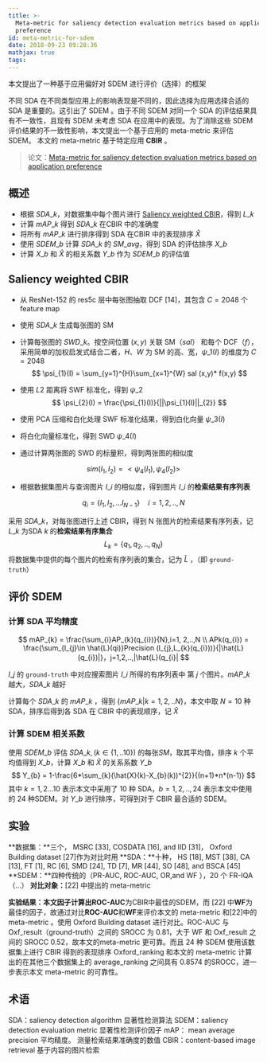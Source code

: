 ```yaml
---
title: >-
  Meta-metric for saliency detection evaluation metrics based on application
  preference
id: meta-metric-for-sdem
date: 2018-09-23 09:28:36
mathjax: true
tags:
---
```


本文提出了一种基于应用偏好对 SDEM 进行评价（选择）的框架

<!-- more -->

不同 SDA 在不同类型应用上的影响表现是不同的，因此选择为应用选择合适的 SDA 是重要的。这引出了 SDEM 。由于不同 SDEM 对同一个 SDA 的评估结果具有不一致性，且现有 SDEM 未考虑 SDA 在应用中的表现。为了消除这些 SDEM 评价结果的不一致性影响，本文提出一个基于应用的 meta-metric 来评估 SDEM。	本文的 meta-metric 基于特定应用 **CBIR** 。

> 论文：[Meta-metric for saliency detection evaluation metrics based on application preference](https://doi.org/10.1007/s11042-018-5863-2)



## 概述

* 根据 $SDA\_{k}$，对数据集中每个图片进行 [Saliency weighted CBIR](#Saliency-weighted-CBIR)，得到 $L\_{k}$
* 计算 $mAP\_{k}$ 得到 $SDA\_{k}$ 在CBIR 中的准确度
* 将所有 $mAP\_{k}$ 进行排序得到 SDA 在CBIR 中的表现排序 $\hat{X}$
* 使用 $SDEM\_{b}$ 计算 $SDA\_{k}$ 的 $SM\_{avg}$，得到 SDA 的评估排序 $X\_{b}$
* 计算 $X\_{b}$ 和 $\hat{X}$  的相关系数 $Y\_{b}$ 作为 $SDEM\_{b}$ 的评估值



## Saliency weighted CBIR

* 从 ResNet-152 的 res5c 层中每张图抽取 DCF [14]，其包含 $C=2048$ 个 feature map

* 使用  $SDA\_{k}$ 生成每张图的 SM 

* 计算每张图的 $SWD\_{k}$。按空间位置 $(x,y)$ 关联 SM（$sal$） 和每个 DCF（$f$），采用简单的加权启发式结合二者，$H$、$W$ 为 SM 的高、宽，$\psi\_{1}(I)$ 的维度为 $C=2048$
$$
  \psi_{1}(I) = \sum_{y=1}^{H}\sum_{x=1}^{W} sal (x,y)* f(x,y)
$$

* 使用 $L2$ 距离将 SWF 标准化，得到 $\psi\_{2}$
$$
  \psi_{2}(I) = \frac{\psi_{1}(I)}{||\psi_{1}(I)||_{2}}
$$

* 使用 PCA 压缩和白化处理 SWF 标准化结果，得到白化向量 $\psi\_{3}(I)$
* 将白化向量标准化，得到 SWD $\psi\_{4}(I)$

* 通过计算两张图的 SWD 的标量积，得到两张图的相似度

$$
sim (I_{1}, I_{2}) = <\psi_{4}(I_{1}),\psi_{4}(I_{2})>
$$

* 根据数据集图片与查询图片 $I\_{i}$ 的相似度，得到图片 $I\_{i}$ 的**检索结果有序列表**

$$
q_{i} = \{l_{1}, l_{2}, ...l_{N-1} \}\quad i=1,2,..,N
$$

采用 $SDA\_{k}$，对每张图进行上述 CBIR，得到 N 张图片的检索结果有序列表，记 $L\_{k}$ 为SDA $k$ 的**检索结果有序集合**
$$
L_{k} = \{q_{1},q_{2},..,q_{N}\}
$$
将数据集中提供的每个图片的检索有序列表的集合，记为 $\hat{L}$ ，（即 `ground-truth`）



## 评价 SDEM

### 计算 SDA 平均精度

$$
mAP_{k} = \frac{\sum_{i}AP_{k}(q_{i})}{N},i=1, 2,..,N \\
APk(q_{i}) = \frac{\sum_{l_{j}\in \hat{L}(qi)}Precision (l_{j},L_{k}(q_{i}))}{|\hat{L}(q_{i})|}，j=1,2,..,|\hat{L}(q_{i}|
$$

$l\_{j}$ 的 `ground-truth` 中对应搜索图片 $I\_{i}$ 所得的有序列表中 第 $j$ 个图片。$mAP\_{k}$ 越大，$SDA\_{k}$ 越好

计算每个 $SDA\_{k}$ 的 $mAP\_{k}$ ，得到 $\{mAP\_{k} |k=1,2,..N\}$，本文中取 $N=10$ 种SDA，排序后得到各 SDA 在 CBIR 中的表现顺序，记 $\hat{X}$



### 计算 SDEM 相关系数

使用 $SDEM\_{b}$ 评估 $SDA\_{k}, (k\in\{1,..10\})$ 的每张$SM$，取其平均值，排序 $k$ 个平均值得到 $X\_{b}$，计算 $X\_{b}$ 和 $\hat{X}$ 的关系系数 $Y\_{b}$
$$
Y_{b} = 1-\frac{6*\sum_{k}(\hat{X}(k)-X_{b}(k))^{2}}{(n+1)*n*(n-1)}
$$
其中 $k=1, 2...10$ 表示本文中采用了 10 种 SDA，$b=1,2,..,24$ 表示本文中使用的 24 种SDEM。对 $Y\_{b}$ 进行排序，可得到对于 CBIR 最合适的 SDEM。



## 实验

**数据集：**三个， MSRC [33], COSDATA [16], and IID [31]， Oxford Building dataset [27]作为对比时用
**SDA：**十种， HS [18], MST [38], CA [13], FT [1], RC [6], SMD [24], TD [7], MR [44], SO [48], and BSCA [45]
**SDEM：**四种传统的（PR-AUC, ROC-AUC, OR,and WF ），20 个 FR-IQA（...）
**对比对象：**[22] 中提出的 meta-metric 

**实验结果：**本文因子计算出**ROC-AUC**为CBIR中最佳的SDEM，而 [22] 中**WF**为最佳的因子，故通过对比**ROC-AUC**和**WF**来评价本文的 meta-metric 和[22]中的 meta-metric 。使用 Oxford Building dataset 进行对比。ROC-AUC 与 Oxf_result（ground-truth）之间的 SROCC 为 0.81，大于 WF 和 Oxf_result 之间的 SROCC 0.52，故本文的meta-metric 更可靠。而且 24 种 SDEM 使用该数据集上进行 CBIR 得到的表现排序 Oxford_ranking 和本文的 meta-metric 计算出的在其他三个数据集上的 average_ranking 之间具有 0.8574 的SROCC，进一步表示本文 meta-metric 的可靠性。



## 术语
SDA：saliency detection algorithm 显著性检测算法
SDEM：saliency detection evaluation metric 显著性检测评价因子
mAP： mean average precision 平均精度。 测量检索结果准确度的数值
CBIR：content-based image retrieval 基于内容的图片检索
